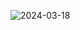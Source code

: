 ![2024-03-18](https://github.com/shivi028/X-Clone/assets/148358444/3223bfcb-c6e7-466b-89aa-a844c8670e90)


